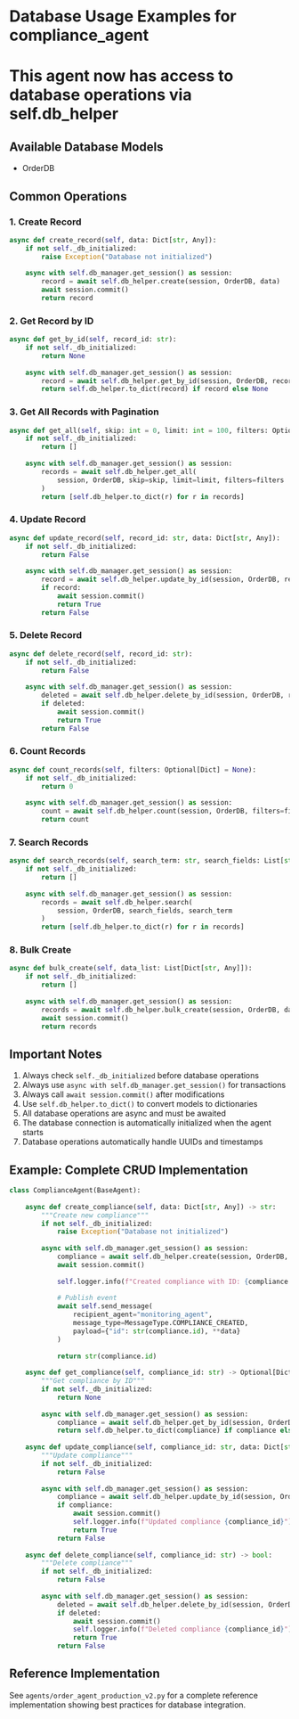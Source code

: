 
# Database Usage Examples for compliance_agent
# This agent now has access to database operations via self.db_helper

## Available Database Models
- OrderDB

## Common Operations

### 1. Create Record
```python
async def create_record(self, data: Dict[str, Any]):
    if not self._db_initialized:
        raise Exception("Database not initialized")
    
    async with self.db_manager.get_session() as session:
        record = await self.db_helper.create(session, OrderDB, data)
        await session.commit()
        return record
```

### 2. Get Record by ID
```python
async def get_by_id(self, record_id: str):
    if not self._db_initialized:
        return None
    
    async with self.db_manager.get_session() as session:
        record = await self.db_helper.get_by_id(session, OrderDB, record_id)
        return self.db_helper.to_dict(record) if record else None
```

### 3. Get All Records with Pagination
```python
async def get_all(self, skip: int = 0, limit: int = 100, filters: Optional[Dict] = None):
    if not self._db_initialized:
        return []
    
    async with self.db_manager.get_session() as session:
        records = await self.db_helper.get_all(
            session, OrderDB, skip=skip, limit=limit, filters=filters
        )
        return [self.db_helper.to_dict(r) for r in records]
```

### 4. Update Record
```python
async def update_record(self, record_id: str, data: Dict[str, Any]):
    if not self._db_initialized:
        return False
    
    async with self.db_manager.get_session() as session:
        record = await self.db_helper.update_by_id(session, OrderDB, record_id, data)
        if record:
            await session.commit()
            return True
        return False
```

### 5. Delete Record
```python
async def delete_record(self, record_id: str):
    if not self._db_initialized:
        return False
    
    async with self.db_manager.get_session() as session:
        deleted = await self.db_helper.delete_by_id(session, OrderDB, record_id)
        if deleted:
            await session.commit()
            return True
        return False
```

### 6. Count Records
```python
async def count_records(self, filters: Optional[Dict] = None):
    if not self._db_initialized:
        return 0
    
    async with self.db_manager.get_session() as session:
        count = await self.db_helper.count(session, OrderDB, filters=filters)
        return count
```

### 7. Search Records
```python
async def search_records(self, search_term: str, search_fields: List[str]):
    if not self._db_initialized:
        return []
    
    async with self.db_manager.get_session() as session:
        records = await self.db_helper.search(
            session, OrderDB, search_fields, search_term
        )
        return [self.db_helper.to_dict(r) for r in records]
```

### 8. Bulk Create
```python
async def bulk_create(self, data_list: List[Dict[str, Any]]):
    if not self._db_initialized:
        return []
    
    async with self.db_manager.get_session() as session:
        records = await self.db_helper.bulk_create(session, OrderDB, data_list)
        await session.commit()
        return records
```

## Important Notes

1. Always check `self._db_initialized` before database operations
2. Always use `async with self.db_manager.get_session()` for transactions
3. Always call `await session.commit()` after modifications
4. Use `self.db_helper.to_dict()` to convert models to dictionaries
5. All database operations are async and must be awaited
6. The database connection is automatically initialized when the agent starts
7. Database operations automatically handle UUIDs and timestamps

## Example: Complete CRUD Implementation

```python
class ComplianceAgent(BaseAgent):
    
    async def create_compliance(self, data: Dict[str, Any]) -> str:
        """Create new compliance"""
        if not self._db_initialized:
            raise Exception("Database not initialized")
        
        async with self.db_manager.get_session() as session:
            compliance = await self.db_helper.create(session, OrderDB, data)
            await session.commit()
            
            self.logger.info(f"Created compliance with ID: {compliance.id}")
            
            # Publish event
            await self.send_message(
                recipient_agent="monitoring_agent",
                message_type=MessageType.COMPLIANCE_CREATED,
                payload={"id": str(compliance.id), **data}
            )
            
            return str(compliance.id)
    
    async def get_compliance(self, compliance_id: str) -> Optional[Dict]:
        """Get compliance by ID"""
        if not self._db_initialized:
            return None
        
        async with self.db_manager.get_session() as session:
            compliance = await self.db_helper.get_by_id(session, OrderDB, compliance_id)
            return self.db_helper.to_dict(compliance) if compliance else None
    
    async def update_compliance(self, compliance_id: str, data: Dict[str, Any]) -> bool:
        """Update compliance"""
        if not self._db_initialized:
            return False
        
        async with self.db_manager.get_session() as session:
            compliance = await self.db_helper.update_by_id(session, OrderDB, compliance_id, data)
            if compliance:
                await session.commit()
                self.logger.info(f"Updated compliance {compliance_id}")
                return True
            return False
    
    async def delete_compliance(self, compliance_id: str) -> bool:
        """Delete compliance"""
        if not self._db_initialized:
            return False
        
        async with self.db_manager.get_session() as session:
            deleted = await self.db_helper.delete_by_id(session, OrderDB, compliance_id)
            if deleted:
                await session.commit()
                self.logger.info(f"Deleted compliance {compliance_id}")
                return True
            return False
```

## Reference Implementation

See `agents/order_agent_production_v2.py` for a complete reference implementation
showing best practices for database integration.
